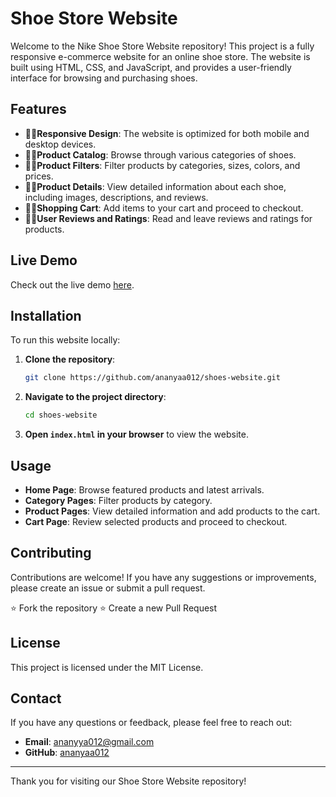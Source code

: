 
# Shoe Store Website

Welcome to the Nike Shoe Store Website repository! This project is a fully responsive e-commerce website for an online shoe store. The website is built using HTML, CSS, and JavaScript, and provides a user-friendly interface for browsing and purchasing shoes.

## Features

- ✍🏻️**Responsive Design**: The website is optimized for both mobile and desktop devices.
- ✍🏻️**Product Catalog**: Browse through various categories of shoes.
- ✍🏻️**Product Filters**: Filter products by categories, sizes, colors, and prices.
- ✍🏻️**Product Details**: View detailed information about each shoe, including images, descriptions, and reviews.
- ✍🏻️**Shopping Cart**: Add items to your cart and proceed to checkout.
- ✍🏻️**User Reviews and Ratings**: Read and leave reviews and ratings for products.

## Live Demo

Check out the live demo [here](https://github.com/ananyaa012/shoes-website/edit/main/README.md).

## Installation

To run this website locally:

1. **Clone the repository**:
    ```bash
    git clone https://github.com/ananyaa012/shoes-website.git
    ```
2. **Navigate to the project directory**:
    ```bash
    cd shoes-website
    ```
3. **Open `index.html` in your browser** to view the website.

## Usage

- **Home Page**: Browse featured products and latest arrivals.
- **Category Pages**: Filter products by category.
- **Product Pages**: View detailed information and add products to the cart.
- **Cart Page**: Review selected products and proceed to checkout.

## Contributing

Contributions are welcome! If you have any suggestions or improvements, please create an issue or submit a pull request.

⭐ Fork the repository
⭐ Create a new Pull Request

## License

This project is licensed under the MIT License. 

## Contact

If you have any questions or feedback, please feel free to reach out:

- **Email**: ananyya012@gmail.com
- **GitHub**: [ananyaa012](https://github.com/ananyaa012/shoes-website/edit/main/README.md)

---

Thank you for visiting our Shoe Store Website repository!
